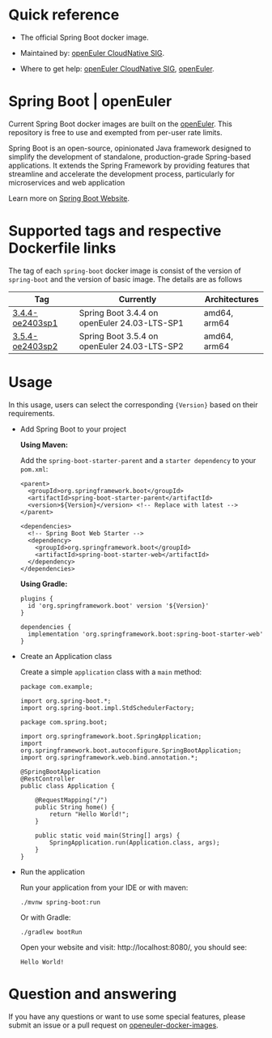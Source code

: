 # Quick reference

- The official Spring Boot docker image.

- Maintained by: [openEuler CloudNative SIG](https://gitee.com/openeuler/cloudnative).

- Where to get help: [openEuler CloudNative SIG](https://gitee.com/openeuler/cloudnative), [openEuler](https://gitee.com/openeuler/community).

# Spring Boot | openEuler
Current Spring Boot docker images are built on the [openEuler](https://repo.openeuler.org/). This repository is free to use and exempted from per-user rate limits.

Spring Boot is an open-source, opinionated Java framework designed to simplify the development of standalone, production-grade Spring-based applications. It extends the Spring Framework by providing features that streamline and accelerate the development process, particularly for microservices and web application

Learn more on [Spring Boot Website](https://spring.io/projects/spring-boot)⁠.

# Supported tags and respective Dockerfile links
The tag of each `spring-boot` docker image is consist of the version of `spring-boot` and the version of basic image. The details are as follows

| Tag                                                                                                                                  | Currently                                    | Architectures |
|--------------------------------------------------------------------------------------------------------------------------------------|----------------------------------------------|---------------|
| [3.4.4-oe2403sp1](https://gitee.com/openeuler/openeuler-docker-images/blob/master/Others/spring-boot/3.4.4/24.03-lts-sp1/Dockerfile) | Spring Boot 3.4.4 on openEuler 24.03-LTS-SP1 | amd64, arm64  |
| [3.5.4-oe2403sp2](https://gitee.com/openeuler/openeuler-docker-images/blob/master/Others/spring-boot/3.5.4/24.03-lts-sp2/Dockerfile) | Spring Boot 3.5.4 on openEuler 24.03-LTS-SP2 | amd64, arm64  |

# Usage
In this usage, users can select the corresponding `{Version}` based on their requirements.

- Add Spring Boot to your project

    **Using Maven:**

    Add the `spring-boot-starter-parent` and a `starter dependency` to your `pom.xml`:
    ```
    <parent>
      <groupId>org.springframework.boot</groupId>
      <artifactId>spring-boot-starter-parent</artifactId>
      <version>${Version}</version> <!-- Replace with latest -->
    </parent>
    
    <dependencies>
      <!-- Spring Boot Web Starter -->
      <dependency>
        <groupId>org.springframework.boot</groupId>
        <artifactId>spring-boot-starter-web</artifactId>
      </dependency>
    </dependencies>
    ```
    **Using Gradle:**
    ```
    plugins {
      id 'org.springframework.boot' version '${Version}'
    }
    
    dependencies {
      implementation 'org.springframework.boot:spring-boot-starter-web'
    }
    ```

- Create an Application class

    Create a simple `application` class with a `main` method:
    ```
    package com.example;
  
    import org.spring-boot.*;
    import org.spring-boot.impl.StdSchedulerFactory;
    
    package com.spring.boot;
  
    import org.springframework.boot.SpringApplication;
    import org.springframework.boot.autoconfigure.SpringBootApplication;
    import org.springframework.web.bind.annotation.*;
    
    @SpringBootApplication
    @RestController
    public class Application {
    
        @RequestMapping("/")
        public String home() {
            return "Hello World!";
        }
    
        public static void main(String[] args) {
            SpringApplication.run(Application.class, args);
        }
    }
    ``` 

- Run the application

    Run your application from your IDE or with maven:
    ```
    ./mvnw spring-boot:run
    ```
    
    Or with Gradle:
    ```
    ./gradlew bootRun
    ```
    
    Open your website and visit: http://localhost:8080/, you should see:
    ```
    Hello World!
    ```

# Question and answering
If you have any questions or want to use some special features, please submit an issue or a pull request on [openeuler-docker-images](https://gitee.com/openeuler/openeuler-docker-images).